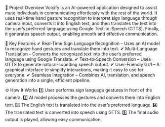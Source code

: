 📌 Project Overview
Voicify is an AI-powered application designed to assist mute individuals in communicating effortlessly with the rest of the world.
It uses real-time hand gesture recognition to interpret sign language through camera input, converts it into English text, and then translates the text into the user’s preferred language using Google Text-to-Speech (GTTS). 
Finally, it generates speech output, enabling smooth and effective communication.

🚀 Key Features
✔ Real-Time Sign Language Recognition – Uses an AI model to recognize hand gestures and translate them into text.
✔ Multi-Language Translation – Converts the recognized text into the user’s preferred language using Google Translate.
✔ Text-to-Speech Conversion – Uses GTTS to generate natural-sounding speech output.
✔ User-Friendly GUI – A graphical interface to simplify interactions, making it easy to use for everyone.
✔ Seamless Integration – Combines AI, translation, and speech generation into a single, efficient pipeline.

⚙️ How It Works
1️⃣ User performs sign language gestures in front of the camera.
2️⃣ AI model processes the gestures and converts them into English text.
3️⃣ The English text is translated into the user’s preferred language.
4️⃣ The translated text is converted into speech using GTTS.
5️⃣ The final audio output is played, allowing easy communication.
